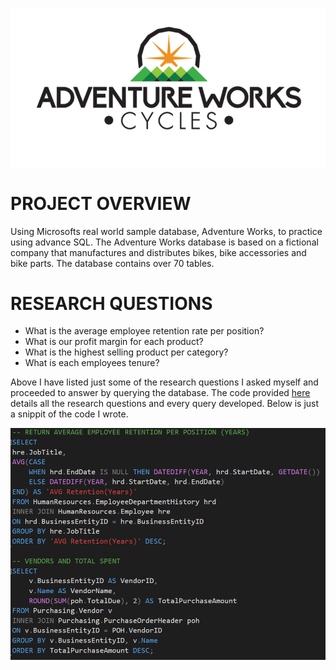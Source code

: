 ![Logo](https://github.com/JBBrian/Adventure-Works2022-Queries/blob/2455e0cbbbbbf38e54a9309d2546d46de73f3708/adventure-works-logo.png)

# PROJECT OVERVIEW
Using Microsofts real world sample database, Adventure Works, to practice using advance SQL. The Adventure Works database is based on a fictional company that manufactures and distributes bikes, bike accessories and bike parts. The database contains over 70 tables.

# RESEARCH QUESTIONS
- What is the average employee retention rate per position?
- What is our profit margin for each product?
- What is the highest selling product per category?
- What is each employees tenure?

Above I have listed just some of the research questions I asked myself and proceeded to answer by querying the database. The code provided [here](https://github.com/JBBrian/Adventure-Works2022-Queries/blob/a3f31ffeebd3dc342e03e38d2c4825c823a5306d/Adventure%20Works%20Queries.sql) details all the research questions and every query developed. Below is just a snippit of the code I wrote.


![Snip](https://github.com/JBBrian/Adventure-Works2022-Queries/blob/66f5d83c4a50ad2c53f7aa15accb165eef8b014d/code_snip.PNG)


